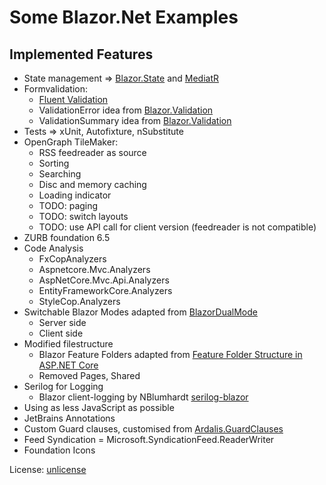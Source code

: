 # Some Blazor.Net Examples

## Implemented Features

* State management => [Blazor.State](https://github.com/TimeWarpEngineering/blazor-state) and [MediatR](https://github.com/jbogard/MediatR)
* Formvalidation:
  * [Fluent Validation](https://fluentvalidation.net/)
  * ValidationError idea from [Blazor.Validation](https://github.com/PeterHimschoot/Blazor.Validation)
  * ValidationSummary idea from [Blazor.Validation](https://github.com/PeterHimschoot/Blazor.Validation)
* Tests => xUnit, Autofixture, nSubstitute
* OpenGraph TileMaker:
  * RSS feedreader as source
  * Sorting 
  * Searching
  * Disc and memory caching
  * Loading indicator
  * TODO: paging
  * TODO: switch layouts
  * TODO: use API call for client version (feedreader is not compatible)
* ZURB foundation 6.5
* Code Analysis
  * FxCopAnalyzers 
  * Aspnetcore.Mvc.Analyzers
  * AspNetCore.Mvc.Api.Analyzers
  * EntityFrameworkCore.Analyzers
  * StyleCop.Analyzers
* Switchable Blazor Modes adapted from [BlazorDualMode](https://github.com/Suchiman/BlazorDualMode)
  * Server side
  * Client side
* Modified filestructure
  * Blazor Feature Folders adapted from [Feature Folder Structure in ASP.NET Core](https://scottsauber.com/2016/04/25/feature-folder-structure-in-asp-net-core/)
  * Removed Pages, Shared
* Serilog for Logging
   * Blazor client-logging by NBlumhardt [serilog-blazor](https://github.com/nblumhardt/serilog-blazor)
* Using as less JavaScript as possible
* JetBrains Annotations
* Custom Guard clauses, customised from [Ardalis.GuardClauses](https://github.com/ardalis/GuardClauses)
* Feed Syndication = Microsoft.SyndicationFeed.ReaderWriter
* Foundation Icons

License: [unlicense](http://unlicense.org/)